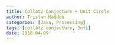 ```yaml
---
title: Collatz Conjecture + Unit Circle
author: Tristan Madden
categories: [Java, Processing]
tags: [collatz conjecture, 3n+1]
date: 2018-04-09
---
```

<!-- I was inspired by <a href="https://www.bradyharanblog.com/blog/the-collatz-conjecture-in-colour">this page</a> to write my own Collatz Conjecture visualization. My first attempt looked pretty close to what I saw in the Numberphile video which is fine and dandy. I tried something different by keeping the rules used to create the original visualization, but wrapping everything around a unit circle. There are 360 "branches", each branch representing a 1-degree turn. I don’t suspect this reveals any new insights into the Collatz Conjecture, but I had fun and it yielded some interesting looking results. The number 327 has a particularly long and interesting life here. The output frames of this Processing sketch were assembled using [ffmpeg]({{ site.baseurl }}{% link _posts/2022-04-16-ffmpeg.md %}). 

<div class="iframe-wrapper-16-9">
    <iframe src="https://www.youtube.com/embed/8wpbfGuhH4g"></iframe>
</div>
<br>
<script src="https://gist.github.com/Trimad/cbd07195aeb8893553ae34e6fe2b98a2.js"></script> -->
